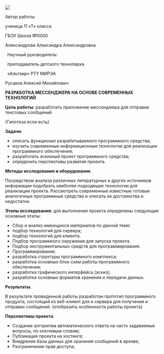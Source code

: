 ﻿![](Aspose.Words.c4a367b1-9c99-4fbd-8dd4-ab88296a12aa.001.png)

Автор работы:

ученица 11 «Т» класса

ГБОУ Школа №0000 

Александрова Александра Александровна

` `Научный руководитель:

` `преподаватель детского технопарка

` `«Альтаир» РТУ МИРЭА 

Русаков Алексей Михайлович

**РАЗРАБОТКА МЕССЕНДЖЕРА 
НА ОСНОВЕ СОВРЕМЕННЫХ ТЕХНОЛОГИЙ**

**Цель работы**: разработать приложение мессенджера для отправки текстовых сообщений. 

{Гипотеза если есть}

**Задачи**: 

- описать функционал разрабатываемого программного средства;
- изучить современные информационные технологии для реализации программного обеспечения;
- разработать эскизный проект программного средства;
- определить перспективы развития проекта.

**Методы исследования и оборудование**. 

Посредством анализа различных литературных и других источников информации подобрать наиболее подходящие технологии для реализации проекта. Рассмотреть современные известные готовые аналогичные программные средства и описать их достоинства и недостатки.



**Этапы исследования**: для выполнения проекта определены следующие основные этапы:

- Сбор и анализ имеющихся материалов по данной теме:
- подбор технологий для сервера;
- подбор технологий для клиента.
- Подбор программного окружения для запуска проекта.
- Подбор инструментальных средств для программирования.
- Программирование:
- разработка структуры программного комплекса;
- разработка основных блок схем работы программного обеспечения;
- разработка графического интерфейса (эскиз);
- разработка основных форматов хранения и передачи данных.

**Результаты**.

В результате проведенной работы разработан прототип программного продукта, состоящий из веб-клиент для и сервера для получения и отправки сообщений. {отобразить особенности работы проекта} 

**Перспективы проекта**. 

- Создание алгоритма автоматического ответа на часто задаваемые вопросы, по ключевым словам;
- Публикация проекта на хостинге;
- Внедрение базы данных для хранения сообщений в архиве;
- Разграничение прав доступа;

